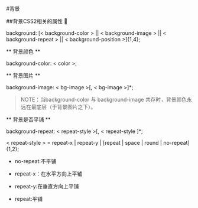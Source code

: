#背景

##背景CSS2相关的属性 

background: [< background-color > || < background-image > || < background-repeat > || < background-position >]{1,4};

** 背景颜色 **

background-color: < color >;

** 背景图片 **

background-image: < bg-image >[, < bg-image >]*;

>NOTE：当background-color 与 background-image 共存时，背景颜色永远在最底层（于背景图片之下）。

** 背景是否平铺 **

background-repeat: < repeat-style >[, < repeat-style ]*;

< repeat-style > = repeat-x | repeat-y | [repeat | space | round | no-repeat]{1,2};

* no-repeat:不平铺

* repeat-x：在水平方向上平铺

* repeat-y:在垂直方向上平铺

* repeat:平铺

